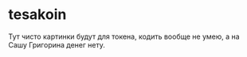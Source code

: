 # tesakoin
Тут чисто картинки будут для токена, кодить вообще не умею, а на Сашу Григорина денег нету.
